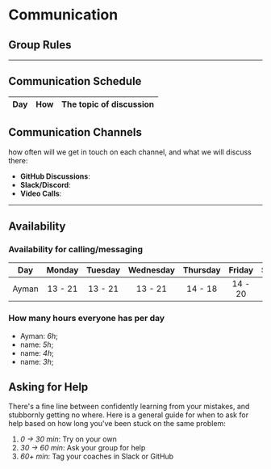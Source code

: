 # Communication

## Group Rules

---

## Communication Schedule

| Day | How | The topic of discussion |
| --- | :-: | :---------------------: |

## Communication Channels

how often will we get in touch on each channel, and what we will discuss there:

- **GitHub Discussions**:
- **Slack/Discord**:
- **Video Calls**:

---

## Availability

### Availability for calling/messaging

| Day   | Monday  | Tuesday | Wednesday | Thursday | Friday  | Saturday | Sunday  |
| ----- | :-----: | :-----: | :-------: | :------: | :-----: | :------: | :-----: |
| Ayman | 13 - 21 | 13 - 21 |  13 - 21  | 14 - 18  | 14 - 20 | 14 - 20  | 19 - 21 |

### How many hours everyone has per day

- Ayman: _6h_;
- name: _5h_;
- name: _4h_;
- name: _3h_;

## Asking for Help

There's a fine line between confidently learning from your mistakes, and
stubbornly getting no where. Here is a general guide for when to ask for help
based on how long you've been stuck on the same problem:

1. _0 -> 30 min_: Try on your own
2. _30 -> 60 min_: Ask your group for help
3. _60+ min_: Tag your coaches in Slack or GitHub
